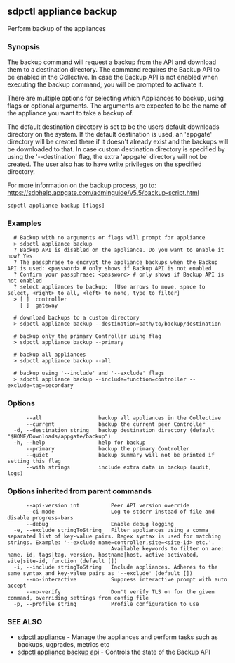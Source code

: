 ## sdpctl appliance backup

Perform backup of the appliances

### Synopsis

The backup command will request a backup from the API and download them to a destination directory. The command requires the Backup API to be enabled in
the Collective. In case the Backup API is not enabled when executing the backup command, you will be prompted to activate it.

There are multiple options for selecting which Appliances to backup, using flags or optional arguments. The arguments are expected to be the name of
the appliance you want to take a backup of.

The default destination directory is set to be the users default downloads directory on the system. If the default destination is used, an 'appgate' directory
will be created there if it doesn't already exist and the backups will be downloaded to that. In case custom destination directory is specified by using the
'--destination' flag, the extra 'appgate' directory will not be created. The user also has to have write privileges on the specified directory.

For more information on the backup process, go to: https://sdphelp.appgate.com/adminguide/v5.5/backup-script.html

```
sdpctl appliance backup [flags]
```

### Examples

```
  # Backup with no arguments or flags will prompt for appliance
  > sdpctl appliance backup
  ? Backup API is disabled on the appliance. Do you want to enable it now? Yes
  ? The passphrase to encrypt the appliance backups when the Backup API is used: <password> # only shows if Backup API is not enabled
  ? Confirm your passphrase: <password> # only shows if Backup API is not enabled
  ? select appliances to backup:  [Use arrows to move, space to select, <right> to all, <left> to none, type to filter]
  > [ ]  controller
    [ ]  gateway

  # download backups to a custom directory
  > sdpctl appliance backup --destination=path/to/backup/destination

  # backup only the primary Controller using flag
  > sdpctl appliance backup --primary

  # backup all appliances
  > sdpctl appliance backup --all

  # backup using '--include' and '--exclude' flags
  > sdpctl appliance backup --include=function=controller --exclude=tag=secondary
```

### Options

```
      --all                  backup all appliances in the Collective
      --current              backup the current peer Controller
  -d, --destination string   backup destination directory (default "$HOME/Downloads/appgate/backup")
  -h, --help                 help for backup
      --primary              backup the primary Controller
      --quiet                backup summary will not be printed if setting this flag
      --with strings         include extra data in backup (audit, logs)
```

### Options inherited from parent commands

```
      --api-version int          Peer API version override
      --ci-mode                  Log to stderr instead of file and disable progress-bars
      --debug                    Enable debug logging
  -e, --exclude stringToString   Filter appliances using a comma separated list of key-value pairs. Regex syntax is used for matching strings. Example: '--exclude name=controller,site=<site-id> etc.'.
                                 Available keywords to filter on are: name, id, tags|tag, version, hostname|host, active|activated, site|site-id, function (default [])
  -i, --include stringToString   Include appliances. Adheres to the same syntax and key-value pairs as '--exclude' (default [])
      --no-interactive           Suppress interactive prompt with auto accept
      --no-verify                Don't verify TLS on for the given command, overriding settings from config file
  -p, --profile string           Profile configuration to use
```

### SEE ALSO

* [sdpctl appliance](sdpctl_appliance.md)	 - Manage the appliances and perform tasks such as backups, ugprades, metrics etc
* [sdpctl appliance backup api](sdpctl_appliance_backup_api.md)	 - Controls the state of the Backup API

